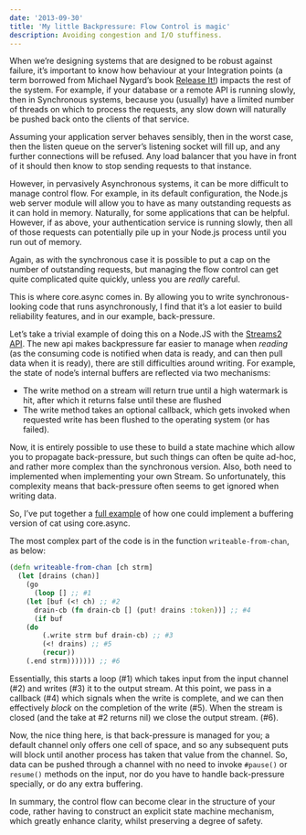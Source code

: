 ```yaml
---
date: '2013-09-30'
title: 'My little Backpressure: Flow Control is magic'
description: Avoiding congestion and I/O stuffiness.
---
```

<div class="content" html="http://www.w3.org/1999/xhtml">

When we’re designing systems that are designed to be robust against
failure, it’s important to know how behaviour at your Integration points
(a term borrowed from Michael Nygard’s book [Release
It!](http://pragprog.com/book/mnee/release-it)) impacts the rest of the
system. For example, if your database or a remote API is running slowly,
then in Synchronous systems, because you (usually) have a limited number
of threads on which to process the requests, any slow down will
naturally be pushed back onto the clients of that service.

<span id="more-1996"></span>

Assuming your application server behaves sensibly, then in the worst
case, then the listen queue on the server’s listening socket will fill
up, and any further connections will be refused. Any load balancer that
you have in front of it should then know to stop sending requests to
that instance.

However, in pervasively Asynchronous systems, it can be more difficult
to manage control flow. For example, in its default configuration, the
Node.js web server module will allow you to have as many outstanding
requests as it can hold in memory. Naturally, for some applications that
can be helpful. However, if as above, your authentication service is
running slowly, then all of those requests can potentially pile up in
your Node.js process until you run out of memory.

Again, as with the synchronous case it is possible to put a cap on the
number of outstanding requests, but managing the flow control can get
quite complicated quite quickly, unless you are *really* careful.

This is where core.async comes in. By allowing you to write
synchronous-looking code that runs asynchronously, I find that it’s a
lot easier to build reliability features, and in our example,
back-pressure.

Let’s take a trivial example of doing this on a Node.JS with the
[Streams2 API](http://blog.nodejs.org/2012/12/20/streams2/). The new api
makes backpressure far easier to manage when *reading* (as the consuming
code is notified when data is ready, and can then pull data when it is
ready), there are still difficulties around writing. For example, the
state of node’s internal buffers are reflected via two mechanisms:

-   The write method on a stream will return true until a high watermark
    is hit, after which it returns false until these are flushed
-   The write method takes an optional callback, which gets invoked when
    requested write has been flushed to the operating system (or
    has failed).

Now, it is entirely possible to use these to build a state machine which
allow you to propagate back-pressure, but such things can often be quite
ad-hoc, and rather more complex than the synchronous version. Also, both
need to implemented when implementing your own Stream. So unfortunately,
this complexity means that back-pressure often seems to get ignored when
writing data.

So, I’ve put together a [full
example](https://gist.github.com/cstorey/6751325) of how one could
implement a buffering version of cat using core.async.

The most complex part of the code is in the function
`writeable-from-chan`, as below:

```clojure
(defn writeable-from-chan [ch strm]
  (let [drains (chan)]
    (go
      (loop [] ;; #1
	(let [buf (<! ch) ;; #2
	  drain-cb (fn drain-cb [] (put! drains :token))] ;; #4
	  (if buf
	(do 
	    (.write strm buf drain-cb) ;; #3
	    (<! drains) ;; #5
	    (recur))
	(.end strm))))))) ;; #6
```

Essentially, this starts a loop (\#1) which takes input from the input
channel (\#2) and writes (\#3) it to the output stream. At this point,
we pass in a callback (\#4) which signals when the write is complete,
and we can then effectively *block* on the completion of the write
(\#5). When the stream is closed (and the take at \#2 returns nil) we
close the output stream. (\#6).

Now, the nice thing here, is that back-pressure is managed for you; a
default channel only offers one cell of space, and so any subsequent
puts will block until another process has taken that value from the
channel. So, data can be pushed through a channel with no need to invoke
`#pause()` or `resume()` methods on the input, nor do you have to handle
back-pressure specially, or do any extra buffering.

In summary, the control flow can become clear in the structure of your
code, rather having to construct an explicit state machine mechanism,
which greatly enhance clarity, whilst preserving a degree of safety.

</div>
